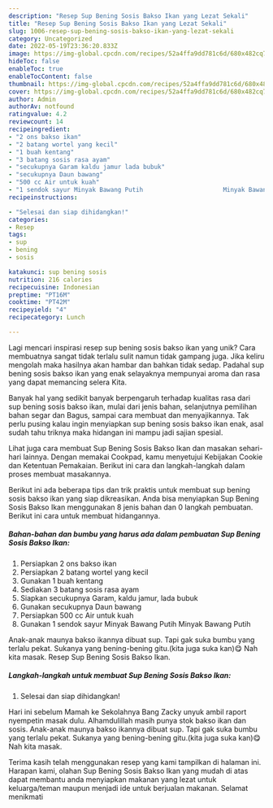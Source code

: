 ```yaml
---
description: "Resep Sup Bening Sosis Bakso Ikan yang Lezat Sekali"
title: "Resep Sup Bening Sosis Bakso Ikan yang Lezat Sekali"
slug: 1006-resep-sup-bening-sosis-bakso-ikan-yang-lezat-sekali
category: Uncategorized
date: 2022-05-19T23:36:20.833Z
image: https://img-global.cpcdn.com/recipes/52a4ffa9dd781c6d/680x482cq70/sup-bening-sosis-bakso-ikan-foto-resep-utama.jpg
hideToc: false
enableToc: true
enableTocContent: false
thumbnail: https://img-global.cpcdn.com/recipes/52a4ffa9dd781c6d/680x482cq70/sup-bening-sosis-bakso-ikan-foto-resep-utama.jpg
cover: https://img-global.cpcdn.com/recipes/52a4ffa9dd781c6d/680x482cq70/sup-bening-sosis-bakso-ikan-foto-resep-utama.jpg
author: Admin
authorAv: notfound
ratingvalue: 4.2
reviewcount: 14
recipeingredient:
- "2 ons bakso ikan"
- "2 batang wortel yang kecil"
- "1 buah kentang"
- "3 batang sosis rasa ayam"
- "secukupnya Garam kaldu jamur lada bubuk"
- "secukupnya Daun bawang"
- "500 cc Air untuk kuah"
- "1 sendok sayur Minyak Bawang Putih                      Minyak Bawang Putih"
recipeinstructions:

- "Selesai dan siap dihidangkan!"
categories:
- Resep
tags:
- sup
- bening
- sosis

katakunci: sup bening sosis 
nutrition: 216 calories
recipecuisine: Indonesian
preptime: "PT16M"
cooktime: "PT42M"
recipeyield: "4"
recipecategory: Lunch

---
```





Lagi mencari inspirasi resep sup bening sosis bakso ikan yang unik? Cara membuatnya sangat tidak terlalu sulit namun tidak gampang juga. Jika keliru mengolah maka hasilnya akan hambar dan bahkan tidak sedap. Padahal sup bening sosis bakso ikan yang enak selayaknya mempunyai aroma dan rasa yang dapat memancing selera Kita.





Banyak hal yang sedikit banyak berpengaruh terhadap kualitas rasa dari sup bening sosis bakso ikan, mulai dari jenis bahan, selanjutnya pemilihan bahan segar dan Bagus, sampai cara membuat dan menyajikannya. Tak perlu pusing kalau ingin menyiapkan sup bening sosis bakso ikan enak,      asal sudah tahu triknya maka hidangan ini mampu jadi sajian spesial.














Lihat juga cara membuat Sup Bening Sosis Bakso Ikan dan masakan sehari-hari lainnya. Dengan memakai Cookpad, kamu menyetujui Kebijakan Cookie dan Ketentuan Pemakaian. Berikut ini cara dan langkah-langkah dalam proses membuat masakannya.






Berikut ini ada beberapa tips dan trik praktis untuk membuat sup bening sosis bakso ikan yang siap dikreasikan. Anda bisa menyiapkan Sup Bening Sosis Bakso Ikan menggunakan 8 jenis bahan dan 0 langkah pembuatan. Berikut ini cara untuk membuat hidangannya.

<!--inarticleads1-->

##### Bahan-bahan dan bumbu yang harus ada dalam pembuatan Sup Bening Sosis Bakso Ikan:

1. Persiapkan 2 ons bakso ikan
1. Persiapkan 2 batang wortel yang kecil
1. Gunakan 1 buah kentang
1. Sediakan 3 batang sosis rasa ayam
1. Siapkan secukupnya Garam, kaldu jamur, lada bubuk
1. Gunakan secukupnya Daun bawang
1. Persiapkan 500 cc Air untuk kuah
1. Gunakan 1 sendok sayur Minyak Bawang Putih                      Minyak Bawang Putih


Anak-anak maunya bakso ikannya dibuat sup. Tapi gak suka bumbu yang terlalu pekat. Sukanya yang bening-bening gitu.(kita juga suka kan)😋 Nah kita masak. Resep Sup Bening Sosis Bakso Ikan. 

<!--inarticleads2-->

##### Langkah-langkah untuk membuat Sup Bening Sosis Bakso Ikan:


1. Selesai dan siap dihidangkan!

Hari ini sebelum Mamah ke Sekolahnya Bang Zacky unyuk ambil raport nyempetin masak dulu. Alhamdulillah masih punya stok bakso ikan dan sosis. Anak-anak maunya bakso ikannya dibuat sup. Tapi gak suka bumbu yang terlalu pekat. Sukanya yang bening-bening gitu.(kita juga suka kan)😋 Nah kita masak. 

Terima kasih telah menggunakan resep yang kami tampilkan di halaman ini. Harapan kami, olahan Sup Bening Sosis Bakso Ikan yang mudah di atas dapat membantu anda menyiapkan makanan yang lezat untuk keluarga/teman maupun menjadi ide untuk berjualan makanan. Selamat menikmati
